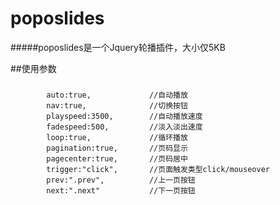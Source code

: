 # poposlides
#####poposlides是一个Jquery轮播插件，大小仅5KB

##使用参数
#####
            auto:true,             //自动播放
            nav:true,              //切换按钮
            playspeed:3500,        //自动播放速度
            fadespeed:500,         //淡入淡出速度
            loop:true,             //循环播放
            pagination:true,       //页码显示
            pagecenter:true,       //页码居中
            trigger:"click",       //页面触发类型click/mouseover 
            prev:".prev",          //上一页按钮
            next:".next"           //下一页按钮
